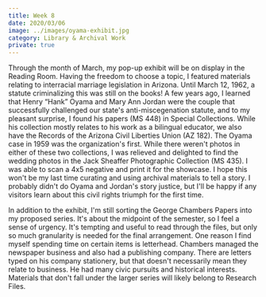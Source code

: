 ```yaml
---
title: Week 8
date: 2020/03/06
image: ../images/oyama-exhibit.jpg
category: Library & Archival Work
private: true
---
```


Through the month of March, my pop-up exhibit will be on display in the Reading Room. Having the freedom to choose a topic, I featured materials relating to interracial marriage legislation in Arizona. Until March 12, 1962, a statute criminalizing this was still on the books! A few years ago, I learned that Henry “Hank” Oyama and Mary Ann Jordan were the couple that successfully challenged our state's anti-miscegenation statute, and to my pleasant surprise, I found his papers (MS 448) in Special Collections. While his collection mostly relates to his work as a bilingual educator, we also have the Records of the Arizona Civil Liberties Union (AZ 182). The Oyama case in 1959 was the organization's first. While there weren't photos in either of these two collections, I was relieved and delighted to find the wedding photos in the Jack Sheaffer Photographic Collection (MS 435). I was able to scan a 4x5 negative and print it for the showcase. I hope this won't be my last time curating and using archival materials to tell a story. I probably didn't do Oyama and Jordan's story justice, but I'll be happy if any visitors learn about this civil rights triumph for the first time.

In addition to the exhibit, I'm still sorting the George Chambers Papers into my proposed series. It's about the midpoint of the semester, so I feel a sense of urgency. It's tempting and useful to read through the files, but only so much granularity is needed for the final arrangement. One reason I find myself spending time on certain items is letterhead. Chambers managed the newspaper business and also had a publishing company. There are letters typed on his company stationery, but that doesn't necessarily mean they relate to business. He had many civic pursuits and historical interests. Materials that don't fall under the larger series will likely belong to Research Files.
